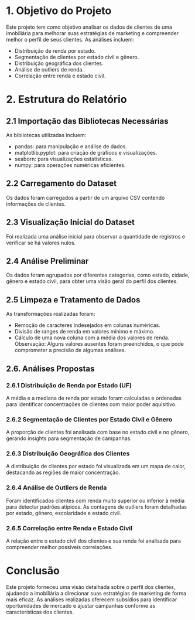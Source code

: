 # 1. Objetivo do Projeto
Este projeto tem como objetivo analisar os dados de clientes de uma imobiliária para melhorar suas estratégias de marketing e compreender melhor o perfil de seus clientes. As análises incluem:

* Distribuição de renda por estado.
* Segmentação de clientes por estado civil e gênero.
* Distribuição geográfica dos clientes.
* Análise de outliers de renda.
* Correlação entre renda e estado civil.

# 2. Estrutura do Relatório

## 2.1 Importação das Bibliotecas Necessárias
As bibliotecas utilizadas incluem:

* pandas: para manipulação e análise de dados.
* matplotlib.pyplot: para criação de gráficos e visualizações.
* seaborn: para visualizações estatísticas.
* numpy: para operações numéricas eficientes.

## 2.2 Carregamento do Dataset
Os dados foram carregados a partir de um arquivo CSV contendo informações de clientes.

## 2.3 Visualização Inicial do Dataset
Foi realizada uma análise inicial para observar a quantidade de registros e verificar se há valores nulos.

## 2.4 Análise Preliminar
Os dados foram agrupados por diferentes categorias, como estado, cidade, gênero e estado civil, para obter uma visão geral do perfil dos clientes.

## 2.5 Limpeza e Tratamento de Dados
As transformações realizadas foram:

* Remoção de caracteres indesejados em colunas numéricas.
* Divisão de ranges de renda em valores mínimo e máximo.
* Cálculo de uma nova coluna com a média dos valores de renda.
Observação: Alguns valores ausentes foram preenchidos, o que pode comprometer a precisão de algumas análises.

## 2.6. Análises Propostas

### 2.6.1 Distribuição de Renda por Estado (UF)
A média e a mediana de renda por estado foram calculadas e ordenadas para identificar concentrações de clientes com maior poder aquisitivo.

### 2.6.2 Segmentação de Clientes por Estado Civil e Gênero
A proporção de clientes foi analisada com base no estado civil e no gênero, gerando insights para segmentação de campanhas.

### 2.6.3 Distribuição Geográfica dos Clientes
A distribuição de clientes por estado foi visualizada em um mapa de calor, destacando as regiões de maior concentração.

### 2.6.4 Análise de Outliers de Renda
Foram identificados clientes com renda muito superior ou inferior à média para detectar padrões atípicos. As contagens de outliers foram detalhadas por estado, gênero, escolaridade e estado civil.

### 2.6.5 Correlação entre Renda e Estado Civil
A relação entre o estado civil dos clientes e sua renda foi analisada para compreender melhor possíveis correlações.

# Conclusão
Este projeto forneceu uma visão detalhada sobre o perfil dos clientes, ajudando a imobiliária a direcionar suas estratégias de marketing de forma mais eficaz. As análises realizadas oferecem subsídios para identificar oportunidades de mercado e ajustar campanhas conforme as características dos clientes.
